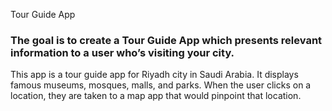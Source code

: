  Tour Guide App
### The goal is to create a Tour Guide App which presents relevant information to a user who’s visiting your city.
This app is a tour guide app for Riyadh city in Saudi Arabia. It displays famous museums, mosques, malls, and parks. When the user clicks on a location, they are taken to a map app that would pinpoint that location.

